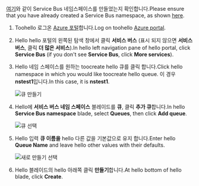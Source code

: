 <span data-ttu-id="a58cc-101">[여기][namespace-how-to]와 같이 Service Bus 네임스페이스를 만들었는지 확인합니다.</span><span class="sxs-lookup"><span data-stu-id="a58cc-101">Please ensure that you have already created a Service Bus namespace, as shown [here][namespace-how-to].</span></span>

1. <span data-ttu-id="a58cc-102">Toohello 로그온 [Azure 포털][azure-portal]합니다.</span><span class="sxs-lookup"><span data-stu-id="a58cc-102">Log on toohello [Azure portal][azure-portal].</span></span>
2. <span data-ttu-id="a58cc-103">Hello hello 포털의 왼쪽된 탐색 창에서 클릭 **서비스 버스** (표시 되지 않으면 **서비스 버스**, 클릭 **더 많은 서비스**).</span><span class="sxs-lookup"><span data-stu-id="a58cc-103">In hello left navigation pane of hello portal, click **Service Bus** (if you don't see **Service Bus**, click **More services**).</span></span>
3. <span data-ttu-id="a58cc-104">Hello 네임 스페이스를 원하는 toocreate hello 큐를 클릭 합니다.</span><span class="sxs-lookup"><span data-stu-id="a58cc-104">Click hello namespace in which you would like toocreate hello queue.</span></span> <span data-ttu-id="a58cc-105">이 경우 **nstest1**입니다.</span><span class="sxs-lookup"><span data-stu-id="a58cc-105">In this case, it is **nstest1**.</span></span>
   
    ![큐 만들기][createqueue1]
4. <span data-ttu-id="a58cc-107">Hello에 **서비스 버스 네임 스페이스** 블레이드를 **큐**, 클릭 **추가 큐**합니다.</span><span class="sxs-lookup"><span data-stu-id="a58cc-107">In hello **Service Bus namespace** blade, select **Queues**, then click **Add queue**.</span></span>
   
    ![큐 선택][createqueue2]
5. <span data-ttu-id="a58cc-109">Hello 입력 **큐 이름을** hello 다른 값을 기본값으로 유지 합니다.</span><span class="sxs-lookup"><span data-stu-id="a58cc-109">Enter hello **Queue Name** and leave hello other values with their defaults.</span></span>
   
    ![새로 만들기 선택][createqueue3]
6. <span data-ttu-id="a58cc-111">Hello 블레이드의 hello 아래쪽 클릭 **만들기**합니다.</span><span class="sxs-lookup"><span data-stu-id="a58cc-111">At hello bottom of hello blade, click **Create**.</span></span>

[createqueue1]: ./media/service-bus-create-queue-portal/create-queue1.png
[createqueue2]: ./media/service-bus-create-queue-portal/create-queue2.png
[createqueue3]: ./media/service-bus-create-queue-portal/create-queue3.png

[namespace-how-to]: ../articles/service-bus-messaging/service-bus-create-namespace-portal.md
[azure-portal]: https://portal.azure.com
